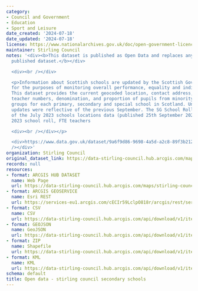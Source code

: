```yaml
---
category:
- Council and Government
- Education
- Sport and Leisure
date_created: '2024-07-18'
date_updated: '2024-07-18'
license: https://www.nationalarchives.gov.uk/doc/open-government-licence/version/3/
maintainer: Stirling Council
notes: '<div><b>This dataset is published as Open Data and replaces any previously
  published dataset.</b></div>

  <div><br /></div>

  <p>Information about Scottish schools are updated by the Scottish Government annually
  for the purposes of monitoring overall performance, equality and individual policies.
  This dataset provides the current geocoded location, contact address, roll numbers,
  teacher numbers, denomination, and proportion of pupils from minority and ethnic
  groups for each primary, secondary and special school in Scotland. Until 2019, these
  updates were reflective of the previous September. The SG School Roll 2023 is reflective
  of the July 2023 schools locations data (published 25th September 2023) and July
  2023 school roll, FTE teachers

  <div><br /></div></p>

  <div>https://www.data.gov.uk/dataset/9a6f9d86-9698-4a5d-a2c8-89f3b212c52c/scottish-school-roll-and-locations<br
  /></div>'
organization: Stirling Council
original_dataset_link: https://data-stirling-council.hub.arcgis.com/maps/stirling-council::open-data-stirling-council-secondary-schools
records: null
resources:
- format: ARCGIS HUB DATASET
  name: Web Page
  url: https://data-stirling-council.hub.arcgis.com/maps/stirling-council::open-data-stirling-council-secondary-schools
- format: ARCGIS GEOSERVICE
  name: Esri REST
  url: https://services-eu1.arcgis.com/cECIr59LclpO818r/arcgis/rest/services/open_data_stirling_council_secondary_schools/FeatureServer/0
- format: CSV
  name: CSV
  url: https://data-stirling-council.hub.arcgis.com/api/download/v1/items/ff5ac88c2709427eb54db02a7b404dfe/csv?layers=0
- format: GEOJSON
  name: GeoJSON
  url: https://data-stirling-council.hub.arcgis.com/api/download/v1/items/ff5ac88c2709427eb54db02a7b404dfe/geojson?layers=0
- format: ZIP
  name: Shapefile
  url: https://data-stirling-council.hub.arcgis.com/api/download/v1/items/ff5ac88c2709427eb54db02a7b404dfe/shapefile?layers=0
- format: KML
  name: KML
  url: https://data-stirling-council.hub.arcgis.com/api/download/v1/items/ff5ac88c2709427eb54db02a7b404dfe/kml?layers=0
schema: default
title: Open data - stirling council secondary schools
---
```

